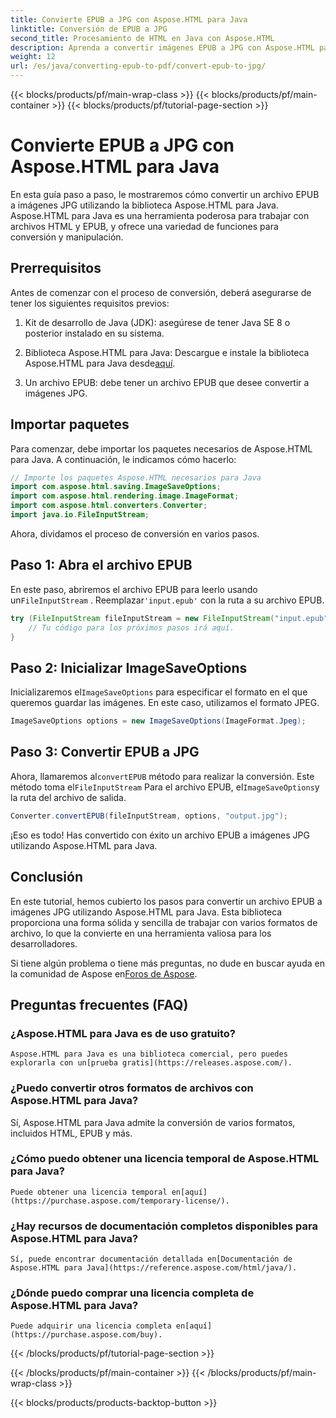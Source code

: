 ```yaml
---
title: Convierte EPUB a JPG con Aspose.HTML para Java
linktitle: Conversión de EPUB a JPG
second_title: Procesamiento de HTML en Java con Aspose.HTML
description: Aprenda a convertir imágenes EPUB a JPG con Aspose.HTML para Java. Siga nuestra guía paso a paso para lograr una conversión sin inconvenientes.
weight: 12
url: /es/java/converting-epub-to-pdf/convert-epub-to-jpg/
---
```


{{< blocks/products/pf/main-wrap-class >}}
{{< blocks/products/pf/main-container >}}
{{< blocks/products/pf/tutorial-page-section >}}

# Convierte EPUB a JPG con Aspose.HTML para Java


En esta guía paso a paso, le mostraremos cómo convertir un archivo EPUB a imágenes JPG utilizando la biblioteca Aspose.HTML para Java. Aspose.HTML para Java es una herramienta poderosa para trabajar con archivos HTML y EPUB, y ofrece una variedad de funciones para conversión y manipulación.

## Prerrequisitos

Antes de comenzar con el proceso de conversión, deberá asegurarse de tener los siguientes requisitos previos:

1. Kit de desarrollo de Java (JDK): asegúrese de tener Java SE 8 o posterior instalado en su sistema.

2.  Biblioteca Aspose.HTML para Java: Descargue e instale la biblioteca Aspose.HTML para Java desde[aquí](https://releases.aspose.com/html/java/).

3. Un archivo EPUB: debe tener un archivo EPUB que desee convertir a imágenes JPG.

## Importar paquetes

Para comenzar, debe importar los paquetes necesarios de Aspose.HTML para Java. A continuación, le indicamos cómo hacerlo:

```java
// Importe los paquetes Aspose.HTML necesarios para Java
import com.aspose.html.saving.ImageSaveOptions;
import com.aspose.html.rendering.image.ImageFormat;
import com.aspose.html.converters.Converter;
import java.io.FileInputStream;
```

Ahora, dividamos el proceso de conversión en varios pasos.

## Paso 1: Abra el archivo EPUB

 En este paso, abriremos el archivo EPUB para leerlo usando un`FileInputStream` . Reemplazar`'input.epub'` con la ruta a su archivo EPUB.

```java
try (FileInputStream fileInputStream = new FileInputStream("input.epub")) {
    // Tu código para los próximos pasos irá aquí.
}
```

## Paso 2: Inicializar ImageSaveOptions

Inicializaremos el`ImageSaveOptions` para especificar el formato en el que queremos guardar las imágenes. En este caso, utilizamos el formato JPEG.

```java
ImageSaveOptions options = new ImageSaveOptions(ImageFormat.Jpeg);
```

## Paso 3: Convertir EPUB a JPG

 Ahora, llamaremos al`convertEPUB` método para realizar la conversión. Este método toma el`FileInputStream` Para el archivo EPUB, el`ImageSaveOptions`y la ruta del archivo de salida.

```java
Converter.convertEPUB(fileInputStream, options, "output.jpg");
```

¡Eso es todo! Has convertido con éxito un archivo EPUB a imágenes JPG utilizando Aspose.HTML para Java.

## Conclusión

En este tutorial, hemos cubierto los pasos para convertir un archivo EPUB a imágenes JPG utilizando Aspose.HTML para Java. Esta biblioteca proporciona una forma sólida y sencilla de trabajar con varios formatos de archivo, lo que la convierte en una herramienta valiosa para los desarrolladores.

 Si tiene algún problema o tiene más preguntas, no dude en buscar ayuda en la comunidad de Aspose en[Foros de Aspose](https://forum.aspose.com/).

## Preguntas frecuentes (FAQ)

### ¿Aspose.HTML para Java es de uso gratuito?
    Aspose.HTML para Java es una biblioteca comercial, pero puedes explorarla con un[prueba gratis](https://releases.aspose.com/).

### ¿Puedo convertir otros formatos de archivos con Aspose.HTML para Java?
   Sí, Aspose.HTML para Java admite la conversión de varios formatos, incluidos HTML, EPUB y más.

### ¿Cómo puedo obtener una licencia temporal de Aspose.HTML para Java?
    Puede obtener una licencia temporal en[aquí](https://purchase.aspose.com/temporary-license/).

### ¿Hay recursos de documentación completos disponibles para Aspose.HTML para Java?
    Sí, puede encontrar documentación detallada en[Documentación de Aspose.HTML para Java](https://reference.aspose.com/html/java/).

### ¿Dónde puedo comprar una licencia completa de Aspose.HTML para Java?
    Puede adquirir una licencia completa en[aquí](https://purchase.aspose.com/buy).


{{< /blocks/products/pf/tutorial-page-section >}}

{{< /blocks/products/pf/main-container >}}
{{< /blocks/products/pf/main-wrap-class >}}

{{< blocks/products/products-backtop-button >}}
